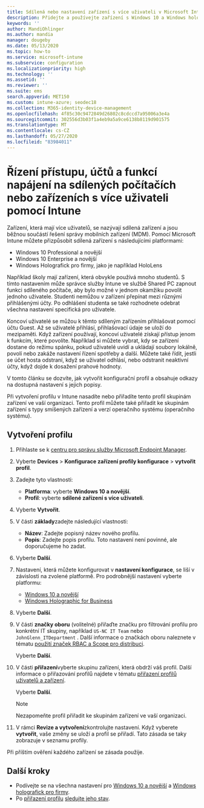 ```yaml
---
title: Sdílená nebo nastavení zařízení s více uživateli v Microsoft Intune – Azure | Microsoft Docs
description: Přidejte a používejte zařízení s Windows 10 a Windows holografickým pro firmy, která jsou sdílená nebo používaná více uživateli v Microsoft Intune. Podívejte se na seznam všech nastavení a to, co dělají na zařízeních, včetně Microsoft HoloLens. Řídit účty hostů, spravovat účty a odstraňovat neaktivní účty, umožnit nebo zakázat ukládání do místního úložiště, nastavit možnosti napájení a režimu spánku, vybrat, kdy se mají aktualizace instalovat a používat zařízení ve vzdělávacích prostředích v profilu konfigurace zařízení.
keywords: ''
author: MandiOhlinger
ms.author: mandia
manager: dougeby
ms.date: 05/13/2020
ms.topic: how-to
ms.service: microsoft-intune
ms.subservice: configuration
ms.localizationpriority: high
ms.technology: ''
ms.assetid: ''
ms.reviewer: ''
ms.suite: ems
search.appverid: MET150
ms.custom: intune-azure; seodec18
ms.collection: M365-identity-device-management
ms.openlocfilehash: 4f85c30c9472849d26802c8cdccd7a95006a3e4a
ms.sourcegitcommit: 302556d3b03f1a4eb9a5a9ce6138b8119d901575
ms.translationtype: MT
ms.contentlocale: cs-CZ
ms.lasthandoff: 05/27/2020
ms.locfileid: "83984011"
---
```

# <a name="control-access-accounts-and-power-features-on-shared-pc-or-multi-user-devices-using-intune"></a>Řízení přístupu, účtů a funkcí napájení na sdílených počítačích nebo zařízeních s více uživateli pomocí Intune

Zařízení, která mají více uživatelů, se nazývají sdílená zařízení a jsou běžnou součástí řešení správy mobilních zařízení (MDM). Pomocí Microsoft Intune můžete přizpůsobit sdílená zařízení s následujícími platformami:

- Windows 10 Professional a novější
- Windows 10 Enterprise a novější
- Windows Holografick pro firmy, jako je například HoloLens

Například školy mají zařízení, která obvykle používá mnoho studentů. S tímto nastavením může správce služby Intune ve službě Shared PC zapnout funkci sdíleného počítače, aby bylo možné v jednom okamžiku povolit jednoho uživatele. Studenti nemůžou v zařízení přepínat mezi různými přihlášenými účty. Po odhlášení studenta se také rozhodnete odebrat všechna nastavení specifická pro uživatele.

Koncoví uživatelé se můžou k těmto sdíleným zařízením přihlašovat pomocí účtu Guest. Až se uživatelé přihlásí, přihlašovací údaje se uloží do mezipaměti. Když zařízení používají, koncoví uživatelé získají přístup jenom k funkcím, které povolíte. Například si můžete vybrat, kdy se zařízení dostane do režimu spánku, pokud uživatelé uvidí a ukládají soubory lokálně, povolí nebo zakáže nastavení řízení spotřeby a další. Můžete také řídit, jestli se účet hosta odstraní, když se uživatel odhlásí, nebo odstranit neaktivní účty, když dojde k dosažení prahové hodnoty.

V tomto článku se dozvíte, jak vytvořit konfigurační profil a obsahuje odkazy na dostupná nastavení s jejich popisy.

Při vytvoření profilu v Intune nasadíte nebo přiřadíte tento profil skupinám zařízení ve vaší organizaci. Tento profil můžete také přiřadit ke skupinám zařízení s typy smíšených zařízení a verzí operačního systému (operačního systému).

## <a name="create-the-profile"></a>Vytvoření profilu

1. Přihlaste se k [centru pro správu služby Microsoft Endpoint Manager](https://go.microsoft.com/fwlink/?linkid=2109431).
2. Vyberte **Devices**  >  **Konfigurace zařízení profily konfigurace**  >  **vytvořit profil**.
3. Zadejte tyto vlastnosti:

   - **Platforma**: vyberte **Windows 10 a novější**.
   - **Profil**: vyberte **sdílené zařízení s více uživateli**.

4. Vyberte **Vytvořit**.
5. V části **základy**zadejte následující vlastnosti:

   - **Název**: Zadejte popisný název nového profilu.
   - **Popis**: Zadejte popis profilu. Toto nastavení není povinné, ale doporučujeme ho zadat.

6. Vyberte **Další**.
7. Nastavení, která můžete konfigurovat v **nastavení konfigurace**, se liší v závislosti na zvolené platformě. Pro podrobnější nastavení vyberte platformu:

    - [Windows 10 a novější](shared-user-device-settings-windows.md)
    - [Windows Holographic for Business](shared-user-device-settings-windows-holographic.md)

8. Vyberte **Další**.

9. V části **značky oboru** (volitelné) přiřaďte značku pro filtrování profilu pro konkrétní IT skupiny, například `US-NC IT Team` nebo `JohnGlenn_ITDepartment` . Další informace o značkách oboru naleznete v tématu [použití značek RBAC a Scope pro distribuci](../fundamentals/scope-tags.md).

    Vyberte **Další**.

10. V části **přiřazení**vyberte skupinu zařízení, která obdrží váš profil. Další informace o přiřazování profilů najdete v tématu [přiřazení profilů uživatelů a zařízení](device-profile-assign.md).

    Vyberte **Další**.

    > [!NOTE]
    > Nezapomeňte profil přiřadit ke skupinám zařízení ve vaší organizaci.

11. V rámci **Revize a vytvoření**zkontrolujte nastavení. Když vyberete **vytvořit**, vaše změny se uloží a profil se přiřadí. Tato zásada se taky zobrazuje v seznamu profily.

Při příštím ověření každého zařízení se zásada použije.

## <a name="next-steps"></a>Další kroky

- Podívejte se na všechna nastavení pro [Windows 10 a novější](shared-user-device-settings-windows.md) a [Windows holografick pro firmy](shared-user-device-settings-windows-holographic.md).
- Po [přiřazení profilu](device-profile-assign.md) [sledujte jeho stav](device-profile-monitor.md).
